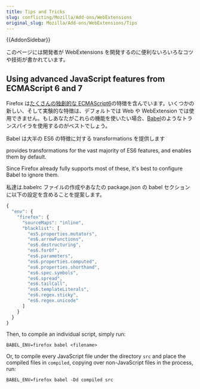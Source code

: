 ```yaml
---
title: Tips and Tricks
slug: conflicting/Mozilla/Add-ons/WebExtensions
original_slug: Mozilla/Add-ons/WebExtensions/Tips
---
```


{{AddonSidebar}}

このページには開発者が WebExtensions を開発するのに便利ないろいろなコツや技術が書かれています。

## Using advanced JavaScript features from ECMAScript 6 and 7

Firefox は[たくさんの独創的な ECMAScript6](/ja/docs/Web/JavaScript/New_in_JavaScript/ECMAScript_6_support_in_Mozilla)の特徴を含んでいます。いくつかの新しい、そして実験的な特徴は、デフォルトでは Web や WebExtension では使用できません。もしあなたがこれらの機能を使いたい場合、[Babel](https://babeljs.io/)のようなトランスパイラを使用するのがベストでしょう。

Babel は大半の ES6 の特徴に対する transformations を提供します

provides transformations for the vast majority of ES6 features, and enables them by default.

Since Firefox already fully supports most of these, it's best to configure Babel to ignore them.

私達は.babelrc ファイルの作成やあなたの package.json の babel セクションに以下の設定を含めることを提案します。

```js
{
  "env": {
    "firefox": {
      "sourceMaps": "inline",
      "blacklist": [
        "es5.properties.mutators",
        "es6.arrowFunctions",
        "es6.destructuring",
        "es6.forOf",
        "es6.parameters",
        "es6.properties.computed",
        "es6.properties.shorthand",
        "es6.spec.symbols",
        "es6.spread",
        "es6.tailCall",
        "es6.templateLiterals",
        "es6.regex.sticky",
        "es6.regex.unicode"
      ]
    }
  }
}
```

Then, to compile an individual script, simply run:

```
BABEL_ENV=firefox babel <filename>
```

Or, to compile every JavaScript file under the directory `src` and place the compiled files in `compiled`, copying over non-JavaScript files in the process, run:

```
BABEL_ENV=firefox babel -Dd compiled src
```
